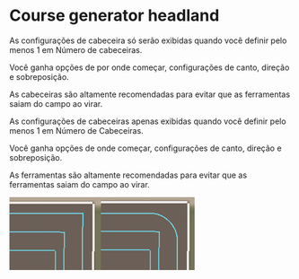 # Course generator headland

  
  
As configurações de cabeceira só serão exibidas quando você definir pelo menos 1 em Número de cabeceiras.  
  
Você ganha opções de por onde começar, configurações de canto, direção e sobreposição.  
  
As cabeceiras são altamente recomendadas para evitar que as ferramentas saiam do campo ao virar.  
  


  
  
As configurações de cabeceiras apenas exibidas quando você definir pelo menos 1 em Número de Cabeceiras.  
  
Você ganha opções de onde começar, configurações de canto, direção e sobreposição.  
  
As ferramentas são altamente recomendadas para evitar que as ferramentas saiam do campo ao virar.  
  


![Image](../assets/images/sharproundcorner_0_0_330_130.png)

